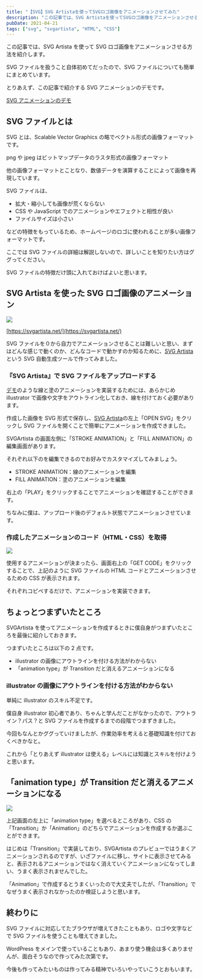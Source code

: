 ```yaml
---
title: "【SVG】SVG Artistaを使ってSVGロゴ画像をアニメーションさせてみた"
description: "この記事では、SVG Artistaを使ってSVGロゴ画像をアニメーションさせる方法を紹介します。SVGファイルについても簡潔に解説しており、SVGのことはよくわからないけどアニメーションさせてみたいという方におすすめの記事です。"
pubDate: 2021-04-21
tags: ["svg", "svgartista", "HTML", "CSS"]
---
```


この記事では、SVG Artista を使って SVG ロゴ画像をアニメーションさせる方法を紹介します。

SVG ファイルを扱うこと自体初めてだったので、SVG ファイルについても簡単にまとめています。

とりあえず、この記事で紹介する SVG アニメーションのデモです。

[SVG アニメーションのデモ](https://codepen.io/doshimaf/pen/zYeRqOZ)

## SVG ファイルとは

SVG とは、Scalable Vector Graphics の略でベクトル形式の画像フォーマットです。

png や jpeg はビットマップデータのラスタ形式の画像フォーマット

他の画像フォーマットとことなり、数値データを演算することによって画像を再現しています。

SVG ファイルは、

-   拡大・縮小しても画像が荒くならない
-   CSS や JavaScript でのアニメーションやエフェクトと相性が良い
-   ファイルサイズは小さい

などの特徴をもっているため、ホームページのロゴに使われることが多い画像フォーマットです。

ここでは SVG ファイルの詳細は解説しないので、詳しいことを知りたい方はググってください。

SVG ファイルの特徴だけ頭に入れておけばよいと思います。

## SVG Artista を使った SVG ロゴ画像のアニメーション

![](/images/SVG-art.jpg)

[https://svgartista.net/](https://svgartista.net/)

SVG ファイルを０から自力でアニメーションさせることは難しいと思い、まずはどんな感じで動くのか、どんなコードで動かすのか知るために、[SVG Artista](https://svgartista.net/)　という SVG 自動生成ツールで作ってみました。

### 『SVG Artista』で SVG ファイルをアップロードする

[デモ](https://codepen.io/doshimaf/pen/zYeRqOZ)のような線と塗のアニメーションを実装するためには、あらかじめ illustrator で画像や文字をアウトライン化しておき、線を付けておく必要があります。

作成した画像を SVG 形式で保存し、[SVG Artista](https://svgartista.net/)の左上「OPEN SVG」をクリックし SVG ファイルを開くことで簡単にアニメーションを作成できました。

SVGArtista の画面左側に「STROKE ANIMATION」と「FILL ANIMATION」の編集画面があります。

それぞれ以下のを編集できるのでお好みでカスタマイズしてみましょう。

-   STROKE ANIMATION：線のアニメーションを編集
-   FILL ANIMATION：塗のアニメーションを編集

右上の「PLAY」をクリックすることでアニメーションを確認することができます。

ちなみに僕は、アップロード後のデフォルト状態でアニメーションさせています。

### 作成したアニメーションのコード（HTML・CSS）を取得

![](/images/SVG-art01.jpg)

使用するアニメーションが決まったら、画面右上の「GET CODE」をクリックすることで、上記のように SVG ファイルの HTML コードとアニメーションさせるための CSS が表示されます。

それぞれコピペするだけで、アニメーションを実装できます。

## ちょっとつまずいたところ

SVGArtista を使ってアニメーションを作成するときに僕自身がつまずいたところを最後に紹介しておきます。

つまずいたところは以下の 2 点です。

-   illustrator の画像にアウトラインを付ける方法がわからない
-   「animation type」が Transition だと消えるアニメーションになる

### illustrator の画像にアウトラインを付ける方法がわからない

単純に illustrator のスキル不足です。

僕自身 illustrator 初心者であり、ちゃんと学んだことがなかったので、アウトライン？パス？と SVG ファイルを作成するまでの段階でつまずきました。

今回もなんとかググっていけましたが、作業効率を考えると基礎知識を付けておくべきかなと。

これから「とりあえず illustrator は使える」レベルには知識とスキルを付けようと思います。

## 「animation type」が Transition だと消えるアニメーションになる

![](/images/SVG-art.jpg)

上記画面の左上に「animation type」を選べるところがあり、CSS の「Transition」か「Animation」のどちらでアニメーションを作成するか選ぶことができます。

はじめは「Transition」で実装しており、SVGArtista のプレビューではうまくアニメーションされるのですが、いざファイルに移し、サイトに表示させてみると、表示されるアニメーションではなく消えていくアニメーションになってしまい、うまく表示されませんでした。

「Animation」で作成するとうまくいったので大丈夫でしたが、「Transition」でなぜうまく表示されなかったのか検証しようと思います。

## 終わりに

SVG ファイルに対応してたブラウザが増えてきたこともあり、ロゴや文字などで SVG ファイルを使うことも増えてきました。

WordPress をメインで使っていることもあり、あまり使う機会は多くありませんが、面白そうなので作ってみた次第です。

今後も作ってみたいものは作ってみる精神でいろいやっていこうとおもいます。
